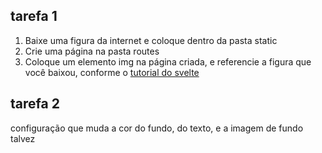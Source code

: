 ## tarefa 1

1. Baixe uma figura da internet e coloque dentro da pasta static
2. Crie uma página na pasta routes
3. Coloque um elemento img na página criada, e referencie a figura que você baixou, conforme o [tutorial do svelte](https://svelte.dev/tutorial/svelte/dynamic-attributes)

## tarefa 2

configuração que muda a cor do fundo, do texto, e a imagem de fundo talvez

